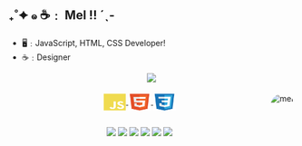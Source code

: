 ## ₊˚✦ ๑ ☕﹕ Mel !! ˊˎ-
- 🖥️﹕JavaScript, HTML, CSS Developer!
- ☕﹕Designer
<div align="center">
  <a href="https://github.com/Mel-21i">
  <img height="180em" src="https://github-readme-stats.vercel.app/api?username=Mel-21&show_icons=true&theme=radical&include_all_commits=true&count_private=true"/>
 
<div style="display: inline_block"><br>
  <img align="center" alt="Mel-Js" height="30" width="40" src="https://raw.githubusercontent.com/devicons/devicon/master/icons/javascript/javascript-plain.svg">
   <img align="center" alt="melHTML" height="30" width="40" src="https://raw.githubusercontent.com/devicons/devicon/master/icons/html5/html5-original.svg">
  <img align="center" alt="melCSS" height="30" width="40" src="https://raw.githubusercontent.com/devicons/devicon/master/icons/css3/css3-original.svg">
  

  <img align="right" alt="mer" height="150" style="border-radius:50px;" src="https://31.media.tumblr.com/5f45b0b7e5f63c730c5816b8fbfd23ed/tumblr_mqb410Hjhb1r6m3bqo1_500.gif">
</div>
  
  ##
  
  <div> 
  <a href="https://youtube.com/c/MelChannel
" target="_blank"><img src="https://img.shields.io/badge/YouTube-FF0000?style=for-the-badge&logo=youtube&logoColor=white" target="_blank"></a>
  <a href="https://instagram.com/melcordeiro_ofc?utm_medium=copy_link" target="_blank"><img src="https://img.shields.io/badge/-Instagram-%23E4405F?style=for-the-badge&logo=instagram&logoColor=white" target="_blank"></a>
 	<a href="https://www.twitch.tv/mel_ofc" target="_blank"><img src="https://img.shields.io/badge/Twitch-9146FF?style=for-the-badge&logo=twitch&logoColor=white" target="_blank"></a>
 <a href="https://discord.gg/n3M8aXmuhn" target="_blank"><img src="https://img.shields.io/badge/Discord-7289DA?style=for-the-badge&logo=discord&logoColor=white" target="_blank"></a> 
  <a href = "https://www.tiktok.com/@melcordeiro_?lang=pt-BR"><img src="https://img.shields.io/badge/TikTok-000000?style=for-the-badge&logo=tiktok&logoColor=white" target="_blank"></a>
  <a href="https://twitter.com/Melzinhaaaaahhh" target="_blank"><img src="https://img.shields.io/badge/Twitter-1DA1F2?style=for-the-badge&logo=twitter&logoColor=white" target="_blank"></a> 
    
   
